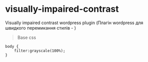 # visually-impaired-contrast
Visually impaired contrast wordpress plugin
(Плагін wordpress для швидкого перемикання стилів - ) 
  
>Base css  
```
body {
	filter:grayscale(100%);
}
```  
